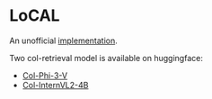 # LoCAL

An unofficial [implementation](https://github.com/puar-playground/SV-RAG).

Two col-retrieval model is available on huggingface: 
- [Col-Phi-3-V](https://huggingface.co/puar-playground/Col-Phi-3-V)
- [Col-InternVL2-4B](https://huggingface.co/puar-playground/Col-InternVL2-4B)
